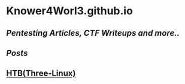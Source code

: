 # Knower4Worl3.github.io

_**Pentesting Articles, CTF Writeups and more..**_
--------------------------------------------

_**Posts**_
-----

 
## [HTB(Three-Linux)](/BountyHunter.md)



    






